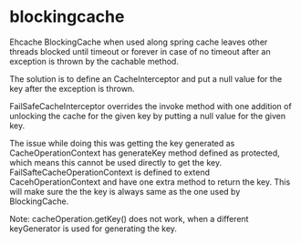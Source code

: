 # blockingcache

Ehcache BlockingCache when used along spring cache leaves other threads blocked until timeout or forever in case of no timeout after an exception is thrown by the cachable method.

The solution is to define an CacheInterceptor and put a null value for the key after the exception is thrown. 

FailSafeCacheInterceptor overrides the invoke method with one addition of unlocking the cache for the given key by putting a null value for the given key.

The issue while doing this was getting the key generated as CacheOperationContext has generateKey method defined as protected, which means this cannot be used directly to get the key.
FailSafteCacheOperationContext is defined to extend CacehOperationContext and have one extra method to return the key. 
This will make sure the the key is always same as the one used by BlockingCache.

Note: cacheOperation.getKey() does not work, when a different keyGenerator is used for generating the key.
